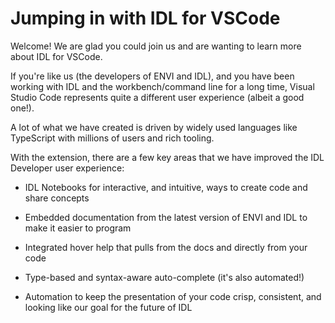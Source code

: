 # Jumping in with IDL for VSCode

Welcome! We are glad you could join us and are wanting to learn more about IDL for VSCode.

If you're like us (the developers of ENVI and IDL), and you have been working with IDL and the workbench/command line for a long time, Visual Studio Code represents quite a different user experience (albeit a good one!).

A lot of what we have created is driven by widely used languages like TypeScript with millions of users and rich tooling.

With the extension, there are a few key areas that we have improved the IDL Developer user experience:

- IDL Notebooks for interactive, and intuitive, ways to create code and share concepts

- Embedded documentation from the latest version of ENVI and IDL to make it easier to program

- Integrated hover help that pulls from the docs and directly from your code

- Type-based and syntax-aware auto-complete (it's also automated!)

- Automation to keep the presentation of your code crisp, consistent, and looking like our goal for the future of IDL
